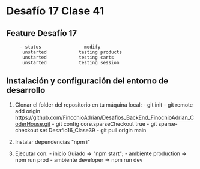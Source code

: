 # Desafío 17 Clase 41

## Feature Desafío 17

         - status                modify
          unstarted            testing products
          unstarted            testing carts
          unstarted            testing session

## Instalación y configuración del entorno de desarrollo

1. Clonar el folder del repositorio en tu máquina local:
        - git init
        - git remote add origin <https://github.com/FinochioAdrian/Desafios_BackEnd_FinochioAdrian_CoderHouse.git>
        - git config core.sparseCheckout true
        - git sparse-checkout set Desafio16_Clase39
        - git pull origin main

2. Instalar dependencias "npm i"

3. Ejecutar con:
        - inicio Guiado => "npm start";
        - ambiente production => npm run prod
        - ambiente developer => npm run dev
